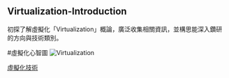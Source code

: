 ## Virtualization-Introduction

初探了解虛擬化「Virtualization」概論，廣泛收集相關資訊，並構思能深入鑽研的方向與技術類別。

#虛擬化心智圖
![Virtualization](http://i.imgur.com/4tmoFsJ.png)

[虛擬化技術](http://www.twword.com/wiki/%E8%99%9B%E6%93%AC%E5%8C%96%E6%8A%80%E8%A1%93#1)
